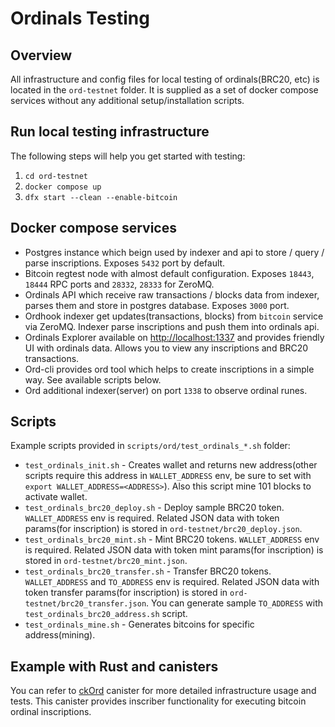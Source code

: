 # Ordinals Testing

## Overview

All infrastructure and config files for local testing of ordinals(BRC20, etc) is located in the `ord-testnet` folder. It is supplied as a set of docker compose services without any additional setup/installation scripts.

## Run local testing infrastructure

The following steps will help you get started with testing:

1. ```cd ord-testnet```
2. ```docker compose up```
3. ```dfx start --clean --enable-bitcoin```

## Docker compose services

- Postgres instance which beign used by indexer and api to store / query / parse inscriptions. Exposes `5432` port by default.
- Bitcoin regtest node with almost default configuration. Exposes `18443`, `18444` RPC ports and `28332`, `28333` for ZeroMQ.
- Ordinals API which receive raw transactions / blocks data from indexer, parses them and store in postgres database. Exposes `3000` port.
- Ordhook indexer get updates(transactions, blocks) from `bitcoin` service via ZeroMQ. Indexer parse inscriptions and push them into ordinals api.
- Ordinals Explorer available on [http://localhost:1337](http://localhost:1337) and provides friendly UI with ordinals data. Allows you to view any inscriptions and BRC20 transactions.
- Ord-cli provides ord tool which helps to create inscriptions in a simple way. See available scripts below.
- Ord additional indexer(server) on port `1338` to observe ordinal runes.

## Scripts

Example scripts provided in `scripts/ord/test_ordinals_*.sh` folder:

- `test_ordinals_init.sh` - Creates wallet and returns new address(other scripts require this address in `WALLET_ADDRESS` env, be sure to set with `export WALLET_ADDRESS=<ADDRESS>`). Also this script mine 101 blocks to activate wallet.
- `test_ordinals_brc20_deploy.sh` - Deploy sample BRC20 token. `WALLET_ADDRESS` env is required. Related JSON data with token params(for inscription) is stored in `ord-testnet/brc20_deploy.json`.
- `test_ordinals_brc20_mint.sh` - Mint BRC20 tokens. `WALLET_ADDRESS` env is required. Related JSON data with token mint params(for inscription) is stored in `ord-testnet/brc20_mint.json`.
- `test_ordinals_brc20_transfer.sh` - Transfer BRC20 tokens. `WALLET_ADDRESS` and `TO_ADDRESS` env is required. Related JSON data with token transfer params(for inscription) is stored in `ord-testnet/brc20_transfer.json`. You can generate sample `TO_ADDRESS` with `test_ordinals_brc20_address.sh` script.
- `test_ordinals_mine.sh` - Generates bitcoins for specific address(mining).

## Example with Rust and canisters

You can refer to [ckOrd](https://github.com/bitfinity-network/ckOrd) canister for more detailed infrastructure usage and tests. This canister provides inscriber functionality for executing bitcoin ordinal inscriptions.
